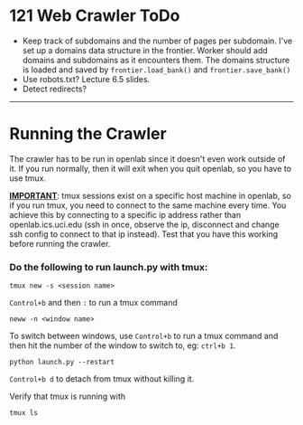 <!--
To view this markdown nicely:
    In VSCode, press control+k and then v.
    In other editors, google it.
-->

# 121 Web Crawler ToDo
- Keep track of subdomains and the number of pages per subdomain. I've set up a domains data structure in the frontier. Worker should add domains and subdomains as it encounters them. The domains structure is loaded and saved by `frontier.load_bank()` and `frontier.save_bank()`
- Use robots.txt? Lecture 6.5 slides.
- Detect redirects?

---

# Running the Crawler
The crawler has to be run in openlab since it doesn't even work outside of it. If you run normally, then it will exit when you quit openlab, so you have to use tmux.

<b><u>IMPORTANT</u></b>: tmux sessions exist on a specific host machine in openlab, so if you run tmux, you need to connect to the same machine every time. You achieve this by connecting to a specific ip address rather than openlab.ics.uci.edu (ssh in once, observe the ip, disconnect and change ssh config to connect to that ip instead). Test that you have this working before running the crawler.

### Do the following to run launch.py with tmux:
```
tmux new -s <session name>
```

`Control+b` and then `:` to run a tmux command
```
neww -n <window name>
```

To switch between windows, use `Control+b` to run a tmux command and then hit the number of the window to switch to, eg: `ctrl+b 1`.

```
python launch.py --restart
```

`Control+b d` to detach from tmux without killing it.

Verify that tmux is running with
```
tmux ls
```